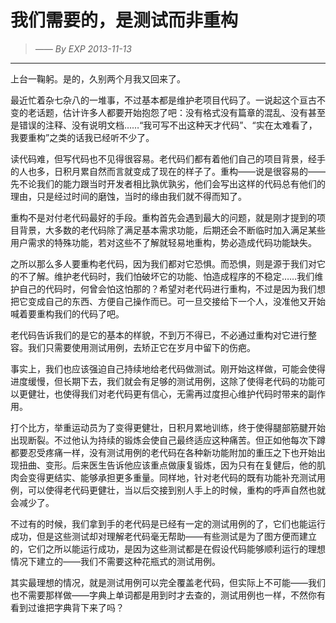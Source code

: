 # 我们需要的，是测试而非重构
> *—— By EXP 2013-11-13*

------

上台一鞠躬。是的，久别两个月我又回来了。

最近忙着杂七杂八的一堆事，不过基本都是维护老项目代码了。一说起这个亘古不变的老话题，估计许多人都要开始抱怨了吧：没有格式没有篇章的混乱、没有甚至是错误的注释、没有说明文档……“我可写不出这种天才代码”、“实在太难看了，我要重构”之类的话我已经听不少了。

读代码难，但写代码也不见得很容易。老代码们都有着他们自己的项目背景，经手的人也多，日积月累自然而言就变成了现在的样子了。重构——说是很容易的——先不论我们的能力跟当时开发者相比孰优孰劣，他们会写出这样的代码总有他们的理由，只是经过时间的磨蚀，当时的缘由我们就不得而知了。

重构不是对付老代码最好的手段。重构首先会遇到最大的问题，就是刚才提到的项目背景，大多数的老代码除了满足基本需求功能，后期还会不断临时加入满足某些用户需求的特殊功能，若对这些不了解就轻易地重构，势必造成代码功能缺失。

之所以那么多人要重构老代码，因为我们都对它恐惧。而恐惧，则是源于我们对它的不了解。维护老代码时，我们怕破坏它的功能、怕造成程序的不稳定……我们维护自己的代码时，何曾会怕这怕那的？希望对老代码进行重构，不过是因为我们想把它变成自己的东西、方便自己操作而已。可一旦交接给下一个人，没准他又开始喊着要重构我们的代码了吧。

老代码告诉我们的是它的基本的样貌，不到万不得已，不必通过重构对它进行整容。我们只需要使用测试用例，去矫正它在岁月中留下的伤疤。

事实上，我们也应该强迫自己持续地给老代码做测试。刚开始这样做，可能会使得进度缓慢，但长期下去，我们就会有足够的测试用例，这除了使得老代码的功能可以更健壮，也使得我们对老代码更有信心，无需再过度担心维护代码时带来的副作用。

打个比方，举重运动员为了变得更健壮，日积月累地训练，终于使得腿部筋腱开始出现断裂。不过他认为持续的锻炼会使自己最终适应这种痛苦。但正如他每次下蹲都要忍受疼痛一样，没有测试用例的老代码在各种新功能附加的重压之下也开始出现扭曲、变形。后来医生告诉他应该重点做康复锻炼，因为只有在复健后，他的肌肉会变得更结实、能够承担更多重量。同样地，针对老代码的既有功能补充测试用例，可以使得老代码更健壮，当以后交接到别人手上的时候，重构的呼声自然也就会减少了。

不过有的时候，我们拿到手的老代码是已经有一定的测试用例的了，它们也能运行成功，但是这些测试却对理解老代码毫无帮助——有些测试是为了图方便而建立的，它们之所以能运行成功，是因为这些测试都是在假设代码能够顺利运行的理想情况下建立的——我们不需要这种花瓶式的测试用例。

其实最理想的情况，就是测试用例可以完全覆盖老代码，但实际上不可能——我们也不需要那样做——字典上单词都是用到时才去查的，测试用例也一样，不然你有看到过谁把字典背下来了吗？
